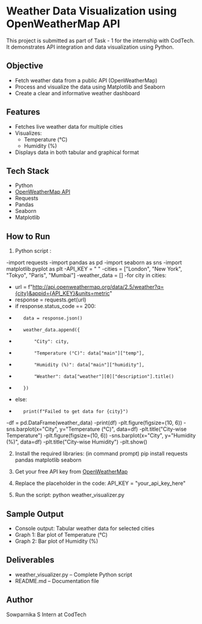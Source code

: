 # Weather Data Visualization using OpenWeatherMap API

This project is submitted as part of Task - 1 for the internship with CodTech. It demonstrates API integration and data visualization using Python.

## Objective
- Fetch weather data from a public API (OpenWeatherMap)
- Process and visualize the data using Matplotlib and Seaborn
- Create a clear and informative weather dashboard

## Features
- Fetches live weather data for multiple cities
- Visualizes:
  - Temperature (°C)
  - Humidity (%)
- Displays data in both tabular and graphical format

## Tech Stack
- Python
- [OpenWeatherMap API](https://openweathermap.org/api)
- Requests
- Pandas
- Seaborn
- Matplotlib

## How to Run
1. Python script :

-import requests
-import pandas as pd
-import seaborn as sns
-import matplotlib.pyplot as plt
-API_KEY = "                "
-cities = ["London", "New York", "Tokyo", "Paris", "Mumbai"]
-weather_data = []
-for city in cities:
-    url = f"http://api.openweathermap.org/data/2.5/weather?q={city}&appid={API_KEY}&units=metric"
-    response = requests.get(url)
-    if response.status_code == 200:
-        data = response.json()
-        weather_data.append({
-            "City": city,
-            "Temperature (°C)": data["main"]["temp"],
-            "Humidity (%)": data["main"]["humidity"],
-            "Weather": data["weather"][0]["description"].title()
-        })
-    else:
-        print(f"Failed to get data for {city}")
-df = pd.DataFrame(weather_data)
-print(df)
-plt.figure(figsize=(10, 6))
-sns.barplot(x="City", y="Temperature (°C)", data=df)
-plt.title("City-wise Temperature")
-plt.figure(figsize=(10, 6))
-sns.barplot(x="City", y="Humidity (%)", data=df)
-plt.title("City-wise Humidity")
-plt.show()

2. Install the required libraries: (in command prompt)
    pip install requests pandas matplotlib seaborn
    
3. Get your free API key from [OpenWeatherMap](https://openweathermap.org/api)

4. Replace the placeholder in the code:
    API_KEY = "your_api_key_here"
    
5. Run the script:
    python weather_visualizer.py
   
## Sample Output

- Console output: Tabular weather data for selected cities
- Graph 1: Bar plot of Temperature (°C)
- Graph 2: Bar plot of Humidity (%)

## Deliverables
- weather_visualizer.py – Complete Python script
- README.md – Documentation file

## Author
Sowparnika S 
Intern at CodTech
